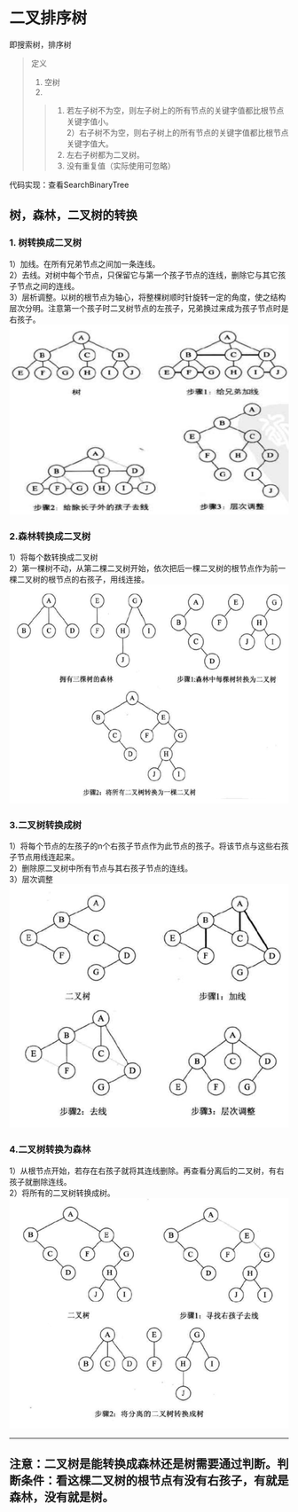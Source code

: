 # 二叉排序树
即搜索树，排序树  
>定义  
>1. 空树  
>2. 
>>1) 若左子树不为空，则左子树上的所有节点的关键字值都比根节点关键字值小。  
>>2）右子树不为空，则右子树上的所有节点的关键字值都比根节点关键字值大。  
>>3) 左右子树都为二叉树。
>>4) 没有重复值（实际使用可忽略）

代码实现：查看SearchBinaryTree

## 树，森林，二叉树的转换
### 1. 树转换成二叉树
1）加线。在所有兄弟节点之间加一条连线。  
2）去线。对树中每个节点，只保留它与第一个孩子节点的连线，删除它与其它孩子节点之间的连线。   
3）层析调整。以树的根节点为轴心，将整棵树顺时针旋转一定的角度，使之结构层次分明。注意第一个孩子时二叉树节点的左孩子，兄弟换过来成为孩子节点时是右孩子。
![](picture/6/treeToBinaryTree.png)

### 2.森林转换成二叉树
1）将每个数转换成二叉树  
2）第一棵树不动，从第二棵二叉树开始，依次把后一棵二叉树的根节点作为前一棵二叉树的根节点的右孩子，用线连接。
![](picture/6/forestTobinaryTree.png)

### 3.二叉树转换成树
1）将每个节点的左孩子的n个右孩子节点作为此节点的孩子。将该节点与这些右孩子节点用线连起来。  
2）删除原二叉树中所有节点与其右孩子节点的连线。  
3）层次调整  
![](picture/6/binaryTreeToTree.png)

### 4.二叉树转换为森林
1）从根节点开始，若存在右孩子就将其连线删除。再查看分离后的二叉树，有右孩子就删除连线。  
2）将所有的二叉树转换成树。  
![](picture/6/binaryTreeToForest.png)




***
## 注意：二叉树是能转换成森林还是树需要通过判断。判断条件：看这棵二叉树的根节点有没有右孩子，有就是森林，没有就是树。